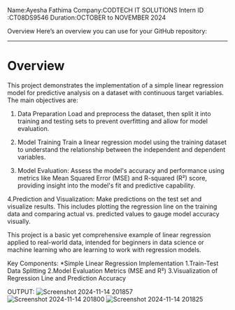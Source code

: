 Name:Ayesha Fathima 
Company:CODTECH IT SOLUTIONS 
Intern ID :CT08DS9546 
Duration:OCTOBER to NOVEMBER 2024

Overview
Here’s an overview you can use for your GitHub repository:

---

# Overview

This project demonstrates the implementation of a simple linear regression model for predictive analysis on a dataset with continuous target variables. The main objectives are:

1. Data Preparation Load and preprocess the dataset, then split it into training and testing sets to prevent overfitting and allow for model evaluation.

2. Model Training Train a linear regression model using the training dataset to understand the relationship between the independent and dependent variables.

3. Model Evaluation: Assess the model's accuracy and performance using metrics like Mean Squared Error (MSE) and R-squared (R²) score, providing insight into the model's fit and predictive capability.

4.Prediction and Visualization: Make predictions on the test set and visualize results. This includes plotting the regression line on the training data and comparing actual vs. predicted values to gauge model accuracy visually.

This project is a basic yet comprehensive example of linear regression applied to real-world data, intended for beginners in data science or machine learning who are learning to work with regression models. 

Key Components:
*Simple Linear Regression Implementation
1.Train-Test Data Splitting
2.Model Evaluation Metrics (MSE and R²)
3.Visualization of Regression Line and Prediction Accuracy

OUTPUT:
![Screenshot 2024-11-14 201857](https://github.com/user-attachments/assets/208d2535-a404-4616-8f91-918e75dfcd6d)
![Screenshot 2024-11-14 201800](https://github.com/user-attachments/assets/e5bc9d92-fe36-4031-af42-d52e239ef558)
![Screenshot 2024-11-14 201825](https://github.com/user-attachments/assets/3357cc9e-501e-488e-ac8f-3c9f07280cd4)

